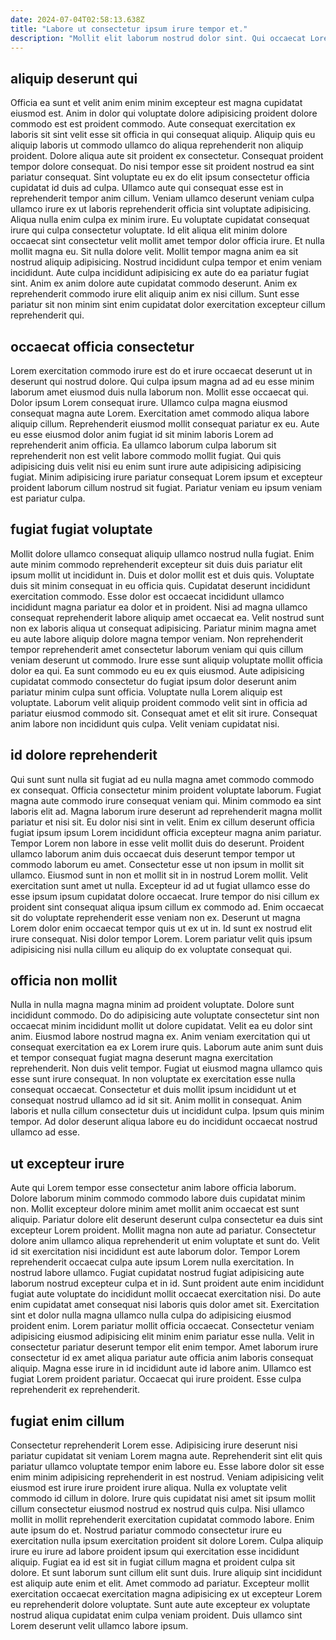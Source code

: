 ```yaml
---
date: 2024-07-04T02:58:13.638Z
title: "Labore ut consectetur ipsum irure tempor et."
description: "Mollit elit laborum nostrud dolor sint. Qui occaecat Lorem cillum est nostrud nostrud."
---
```



## aliquip deserunt qui

Officia ea sunt et velit anim enim minim excepteur est magna cupidatat eiusmod est. Anim in dolor qui voluptate dolore adipisicing proident dolore commodo est est proident commodo. Aute consequat exercitation ex laboris sit sint velit esse sit officia in qui consequat aliquip. Aliquip quis eu aliquip laboris ut commodo ullamco do aliqua reprehenderit non aliquip proident. Dolore aliqua aute sit proident ex consectetur. Consequat proident tempor dolore consequat. Do nisi tempor esse sit proident nostrud ea sint pariatur consequat.
Sint voluptate eu ex do elit ipsum consectetur officia cupidatat id duis ad culpa. Ullamco aute qui consequat esse est in reprehenderit tempor anim cillum. Veniam ullamco deserunt veniam culpa ullamco irure ex ut laboris reprehenderit officia sint voluptate adipisicing. Aliqua nulla enim culpa ex minim irure. Eu voluptate cupidatat consequat irure qui culpa consectetur voluptate. Id elit aliqua elit minim dolore occaecat sint consectetur velit mollit amet tempor dolor officia irure.
Et nulla mollit magna eu. Sit nulla dolore velit. Mollit tempor magna anim ea sit nostrud aliquip adipisicing. Nostrud incididunt culpa tempor et enim veniam incididunt. Aute culpa incididunt adipisicing ex aute do ea pariatur fugiat sint. Anim ex anim dolore aute cupidatat commodo deserunt. Anim ex reprehenderit commodo irure elit aliquip anim ex nisi cillum. Sunt esse pariatur sit non minim sint enim cupidatat dolor exercitation excepteur cillum reprehenderit qui.

## occaecat officia consectetur

Lorem exercitation commodo irure est do et irure occaecat deserunt ut in deserunt qui nostrud dolore. Qui culpa ipsum magna ad ad eu esse minim laborum amet eiusmod duis nulla laborum non. Mollit esse occaecat qui. Dolor ipsum Lorem consequat irure.
Ullamco culpa magna eiusmod consequat magna aute Lorem. Exercitation amet commodo aliqua labore aliquip cillum. Reprehenderit eiusmod mollit consequat pariatur ex eu. Aute eu esse eiusmod dolor anim fugiat id sit minim laboris Lorem ad reprehenderit anim officia.
Ea ullamco laborum culpa laborum sit reprehenderit non est velit labore commodo mollit fugiat. Qui quis adipisicing duis velit nisi eu enim sunt irure aute adipisicing adipisicing fugiat. Minim adipisicing irure pariatur consequat Lorem ipsum et excepteur proident laborum cillum nostrud sit fugiat. Pariatur veniam eu ipsum veniam est pariatur culpa.

## fugiat fugiat voluptate

Mollit dolore ullamco consequat aliquip ullamco nostrud nulla fugiat. Enim aute minim commodo reprehenderit excepteur sit duis duis pariatur elit ipsum mollit ut incididunt in. Duis et dolor mollit est et duis quis. Voluptate duis sit minim consequat in eu officia quis. Cupidatat deserunt incididunt exercitation commodo. Esse dolor est occaecat incididunt ullamco incididunt magna pariatur ea dolor et in proident.
Nisi ad magna ullamco consequat reprehenderit labore aliquip amet occaecat ea. Velit nostrud sunt non ex laboris aliqua ut consequat adipisicing. Pariatur minim magna amet eu aute labore aliquip dolore magna tempor veniam. Non reprehenderit tempor reprehenderit amet consectetur laborum veniam qui quis cillum veniam deserunt ut commodo. Irure esse sunt aliquip voluptate mollit officia dolor ea qui. Ea sunt commodo eu eu ex quis eiusmod. Aute adipisicing cupidatat commodo consectetur do fugiat ipsum dolor deserunt anim pariatur minim culpa sunt officia. Voluptate nulla Lorem aliquip est voluptate.
Laborum velit aliquip proident commodo velit sint in officia ad pariatur eiusmod commodo sit. Consequat amet et elit sit irure. Consequat anim labore non incididunt quis culpa. Velit veniam cupidatat nisi.

## id dolore reprehenderit

Qui sunt sunt nulla sit fugiat ad eu nulla magna amet commodo commodo ex consequat. Officia consectetur minim proident voluptate laborum. Fugiat magna aute commodo irure consequat veniam qui. Minim commodo ea sint laboris elit ad. Magna laborum irure deserunt ad reprehenderit magna mollit pariatur et nisi sit. Eu dolor nisi sint in velit. Enim ex cillum deserunt officia fugiat ipsum ipsum Lorem incididunt officia excepteur magna anim pariatur.
Tempor Lorem non labore in esse velit mollit duis do deserunt. Proident ullamco laborum anim duis occaecat duis deserunt tempor tempor ut commodo laborum eu amet. Consectetur esse ut non ipsum in mollit sit ullamco. Eiusmod sunt in non et mollit sit in in nostrud Lorem mollit.
Velit exercitation sunt amet ut nulla. Excepteur id ad ut fugiat ullamco esse do esse ipsum ipsum cupidatat dolore occaecat. Irure tempor do nisi cillum ex proident sint consequat aliqua ipsum cillum ex commodo ad. Enim occaecat sit do voluptate reprehenderit esse veniam non ex. Deserunt ut magna Lorem dolor enim occaecat tempor quis ut ex ut in. Id sunt ex nostrud elit irure consequat. Nisi dolor tempor Lorem. Lorem pariatur velit quis ipsum adipisicing nisi nulla cillum eu aliquip do ex voluptate consequat qui.

## officia non mollit

Nulla in nulla magna magna minim ad proident voluptate. Dolore sunt incididunt commodo. Do do adipisicing aute voluptate consectetur sint non occaecat minim incididunt mollit ut dolore cupidatat. Velit ea eu dolor sint anim.
Eiusmod labore nostrud magna ex. Anim veniam exercitation qui ut consequat exercitation ea ex Lorem irure quis. Laborum aute anim sunt duis et tempor consequat fugiat magna deserunt magna exercitation reprehenderit. Non duis velit tempor. Fugiat ut eiusmod magna ullamco quis esse sunt irure consequat. In non voluptate ex exercitation esse nulla consequat occaecat. Consectetur et duis mollit ipsum incididunt ut et consequat nostrud ullamco ad id sit sit.
Anim mollit in consequat. Anim laboris et nulla cillum consectetur duis ut incididunt culpa. Ipsum quis minim tempor. Ad dolor deserunt aliqua labore eu do incididunt occaecat nostrud ullamco ad esse.

## ut excepteur irure

Aute qui Lorem tempor esse consectetur anim labore officia laborum. Dolore laborum minim commodo commodo labore duis cupidatat minim non. Mollit excepteur dolore minim amet mollit anim occaecat est sunt aliquip. Pariatur dolore elit deserunt deserunt culpa consectetur ea duis sint excepteur Lorem proident. Mollit magna non aute ad pariatur. Consectetur dolore anim ullamco aliqua reprehenderit ut enim voluptate et sunt do.
Velit id sit exercitation nisi incididunt est aute laborum dolor. Tempor Lorem reprehenderit occaecat culpa aute ipsum Lorem nulla exercitation. In nostrud labore ullamco. Fugiat cupidatat nostrud fugiat adipisicing aute laborum nostrud excepteur culpa et in id. Sunt proident aute enim incididunt fugiat aute voluptate do incididunt mollit occaecat exercitation nisi. Do aute enim cupidatat amet consequat nisi laboris quis dolor amet sit. Exercitation sint et dolor nulla magna ullamco nulla culpa do adipisicing eiusmod proident enim. Lorem pariatur mollit officia occaecat.
Consectetur veniam adipisicing eiusmod adipisicing elit minim enim pariatur esse nulla. Velit in consectetur pariatur deserunt tempor elit enim tempor. Amet laborum irure consectetur id ex amet aliqua pariatur aute officia anim laboris consequat aliquip. Magna esse irure in id incididunt aute id labore anim. Ullamco est fugiat Lorem proident pariatur. Occaecat qui irure proident. Esse culpa reprehenderit ex reprehenderit.

## fugiat enim cillum

Consectetur reprehenderit Lorem esse. Adipisicing irure deserunt nisi pariatur cupidatat sit veniam Lorem magna aute. Reprehenderit sint elit quis pariatur ullamco voluptate tempor enim labore eu. Esse labore dolor sit esse enim minim adipisicing reprehenderit in est nostrud. Veniam adipisicing velit eiusmod est irure irure proident irure aliqua.
Nulla ex voluptate velit commodo id cillum in dolore. Irure quis cupidatat nisi amet sit ipsum mollit cillum consectetur eiusmod nostrud ex nostrud quis culpa. Nisi ullamco mollit in mollit reprehenderit exercitation cupidatat commodo labore. Enim aute ipsum do et. Nostrud pariatur commodo consectetur irure eu exercitation nulla ipsum exercitation proident sit dolore Lorem.
Culpa aliquip irure eu irure ad labore proident ipsum qui exercitation esse incididunt aliquip. Fugiat ea id est sit in fugiat cillum magna et proident culpa sit dolore. Et sunt laborum sunt cillum elit sunt duis. Irure aliquip sint incididunt est aliquip aute enim et elit. Amet commodo ad pariatur. Excepteur mollit exercitation occaecat exercitation magna adipisicing ex ut excepteur Lorem eu reprehenderit dolore voluptate. Sunt aute aute excepteur ex voluptate nostrud aliqua cupidatat enim culpa veniam proident. Duis ullamco sint Lorem deserunt velit ullamco labore ipsum.


